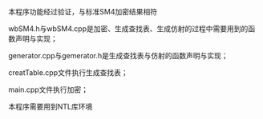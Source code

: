 本程序功能经过验证，与标准SM4加密结果相符

wbSM4.h与wbSM4.cpp是加密、生成查找表、生成仿射的过程中需要用到的函数声明与实现；

generator.cpp与gemerator.h是生成查找表与仿射的函数声明与实现；

creatTable.cpp文件执行生成查找表；

main.cpp文件执行加密；

本程序需要用到NTL库环境
